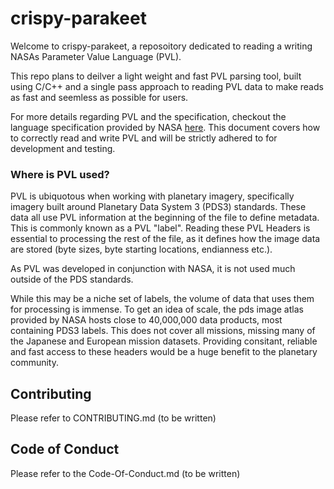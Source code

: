 # crispy-parakeet

Welcome to crispy-parakeet, a reposoitory dedicated to reading a writing NASAs Parameter Value Language (PVL).

This repo plans to deilver a light weight and fast PVL parsing tool, built using C/C++ and a single pass approach to reading PVL data to make reads as fast and seemless as possible for users.

For more details regarding PVL and the specification, checkout the language specification provided by NASA [here](https://pvl.readthedocs.io/en/stable/_downloads/3eb86e5f16e283d04719e72d06935e91/CCSDS-641.0-B-2-PVL.pdf). This document covers how to correctly read and write PVL and will be strictly adhered to for development and testing.

### Where is PVL used?

PVL is ubiquotous when working with planetary imagery, specifically imagery built around Planetary Data System 3 (PDS3) standards. These data all use PVL information at the beginning of the file to define metadata. This is commonly known as a PVL "label". Reading these PVL Headers is essential to processing the rest of the file, as it defines how the image data are stored (byte sizes, byte starting locations, endianness etc.).

As PVL was developed in conjunction with NASA, it is not used much outside of the PDS standards.

While this may be a niche set of labels, the volume of data that uses them for processing is immense. To get an idea of scale, the pds image atlas provided by NASA hosts close to 40,000,000 data products, most containing PDS3 labels. This does not cover all missions, missing many of the Japanese and European mission datasets. Providing consitant, reliable and fast access to these headers would be a huge benefit to the planetary community.

## Contributing

Please refer to CONTRIBUTING.md (to be written)

## Code of Conduct

Please refer to the Code-Of-Conduct.md (to be written)
